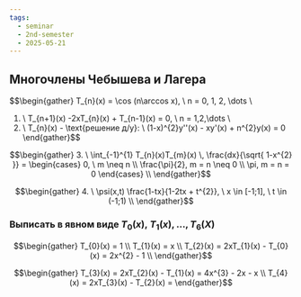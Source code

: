```yaml
---
tags:
  - seminar
  - 2nd-semester
  - 2025-05-21
---
```


## Многочлены Чебышева и Лагера

$$\begin{gather}
T_{n}(x) = \cos (n\arccos x), \ n = 0, 1, 2, \dots \\
1. \ T_{n+1}(x) -2xT_{n}(x) + T_{n-1}(x) = 0, \ n = 1,2,\dots \\
2. \ T_{n}(x) - \text{решение д/у}: \\
(1-x)^{2}y''(x) - xy'(x) + n^{2}y(x) = 0
\end{gather}$$

$$\begin{gather}
3. \ \int_{-1}^{1} T_{n}(x)T_{m}(x) \, \frac{dx}{\sqrt{ 1-x^{2} }}  = \begin{cases}
0, \ m \neq n \\
\frac{\pi}{2}, m = n \neq 0 \\
\pi, m = n = 0
\end{cases} \\
\end{gather}$$

$$\begin{gather}
4. \ \psi(x,t) \frac{1-tx}{1-2tx + t^{2}}, \ x \in [-1;1], \ t \in (-1;1) \\
\end{gather}$$

### Выписать в явном виде $T_{0}(x), \ T_{1}(x), \dots, T_{6}(X)$

$$\begin{gather}
T_{0}(x) = 1 \\
T_{1}(x) = x \\
T_{2}(x) = 2xT_{1}(x) - T_{0}(x) = 2x^{2} - 1 \\
\end{gather}$$

$$\begin{gather}
T_{3}(x) = 2xT_{2}(x) - T_{1}(x) = 4x^{3} - 2x - x \\
T_{4}(x) = 2xT_{3}(x) - T_{2}(x) = 
\end{gather}$$